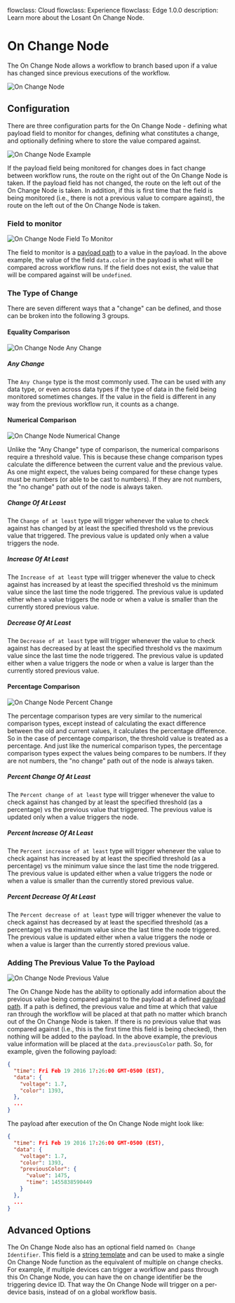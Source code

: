 flowclass: Cloud
flowclass: Experience
flowclass: Edge 1.0.0
description: Learn more about the Losant On Change Node.

# On Change Node

The On Change Node allows a workflow to branch based upon if a value has changed since previous executions of the workflow.

![On Change Node](/images/workflows/logic/on-change-node.png "On Change Node")

## Configuration

There are three configuration parts for the On Change Node - defining what payload field to monitor for changes, defining what constitutes a change, and optionally defining where to store the value compared against.

![On Change Node Example](/images/workflows/logic/on-change-node-example.png "On Change Node Example")

If the payload field being monitored for changes does in fact change between workflow runs, the route on the right out of the On Change Node is taken. If the payload field has not changed, the route on the left out of the On Change Node is taken. In addition, if this is first time that the field is being monitored (i.e., there is not a previous value to compare against), the route on the left out of the On Change Node is taken.

### Field to monitor

![On Change Node Field To Monitor](/images/workflows/logic/on-change-node-field-to-monitor.png "On Change Node Field To Monitor")

The field to monitor is a [payload path](/workflows/accessing-payload-data/#payload-paths) to a value in the payload. In the above example, the value of the field `data.color` in the payload is what will be compared across workflow runs. If the field does not exist, the value that will be compared against will be `undefined`.

### The Type of Change

There are seven different ways that a "change" can be defined, and those can be broken into the following 3 groups.

#### Equality Comparison

![On Change Node Any Change](/images/workflows/logic/on-change-node-any-change.png "On Change Node Any Change")

##### Any Change

The `Any Change` type is the most commonly used. The can be used with any data type, or even across data types if the type of data in the field being monitored sometimes changes. If the value in the field is different in any way from the previous workflow run, it counts as a change.

#### Numerical Comparison

![On Change Node Numerical Change](/images/workflows/logic/on-change-node-numerical-change.png "On Change Node Numerical Change")

Unlike the "Any Change" type of comparison, the numerical comparisons require a threshold value. This is because these change comparison types calculate the difference between the current value and the previous value. As one might expect, the values being compared for these change types must be numbers (or able to be cast to numbers). If they are not numbers, the "no change" path out of the node is always taken.

##### Change Of At Least

The `Change of at least` type will trigger whenever the value to check against has changed by at least the specified threshold vs the previous value that triggered. The previous value is updated only when a value triggers the node.

##### Increase Of At Least

The `Increase of at least` type will trigger whenever the value to check against has increased by at least the specified threshold vs the minimum value since the last time the node triggered. The previous value is updated either when a value triggers the node or when a value is smaller than the currently stored previous value.

##### Decrease Of At Least

The `Decrease of at least` type will trigger whenever the value to check against has decreased by at least the specified threshold vs the maximum value since the last time the node triggered. The previous value is updated either when a value triggers the node or when a value is larger than the currently stored previous value.

#### Percentage Comparison

![On Change Node Percent Change](/images/workflows/logic/on-change-node-percent-change.png "On Change Node Percent Change")

The percentage comparison types are very similar to the numerical comparison types, except instead of calculating the exact difference between the old and current values, it calculates the percentage difference. So in the case of percentage comparison, the threshold value is treated as a percentage. And just like the numerical comparison types, the percentage comparison types expect the values being compares to be numbers. If they are not numbers, the "no change" path out of the node is always taken.

##### Percent Change Of At Least

The `Percent change of at least` type will trigger whenever the value to check against has changed by at least the specified threshold (as a percentage) vs the previous value that triggered. The previous value is updated only when a value triggers the node.

##### Percent Increase Of At Least

The `Percent increase of at least` type will trigger whenever the value to check against has increased by at least the specified threshold (as a percentage) vs the minimum value since the last time the node triggered. The previous value is updated either when a value triggers the node or when a value is smaller than the currently stored previous value.

##### Percent Decrease Of At Least

The `Percent decrease of at least` type will trigger whenever the value to check against has decreased by at least the specified threshold (as a percentage) vs the maximum value since the last time the node triggered. The previous value is updated either when a value triggers the node or when a value is larger than the currently stored previous value.

### Adding The Previous Value To the Payload

![On Change Node Previous Value](/images/workflows/logic/on-change-node-previous-value.png "On Change Node Previous Value")

The On Change Node has the ability to optionally add information about the previous value being compared against to the payload at a defined [payload path](/workflows/accessing-payload-data/#payload-paths). If a path is defined, the previous value and time at which that value ran through the workflow will be placed at that path no matter which branch out of the On Change Node is taken. If there is no previous value that was compared against (i.e., this is the first time this field is being checked), then nothing will be added to the payload. In the above example, the previous value information will be placed at the `data.previousColor` path. So, for example, given the following payload:

```json
{
  "time": Fri Feb 19 2016 17:26:00 GMT-0500 (EST),
  "data": {
    "voltage": 1.7,
    "color": 1393,
  },
  ...
}
```

The payload after execution of the On Change Node might look like:

```json
{
  "time": Fri Feb 19 2016 17:26:00 GMT-0500 (EST),
  "data": {
    "voltage": 1.7,
    "color": 1393,
    "previousColor": {
      "value": 1475,
      "time": 1455838590449
    }
  },
  ...
}
```

## Advanced Options

The On Change Node also has an optional field named `On Change Identifier`. This field is a [string template](/workflows/accessing-payload-data/#string-templates) and can be used to make a single On Change Node function as the equivalent of multiple on change checks. For example, if multiple devices can trigger a workflow and pass through this On Change Node, you can have the on change identifier be the triggering device ID. That way the On Change Node will trigger on a per-device basis, instead of on a global workflow basis.
